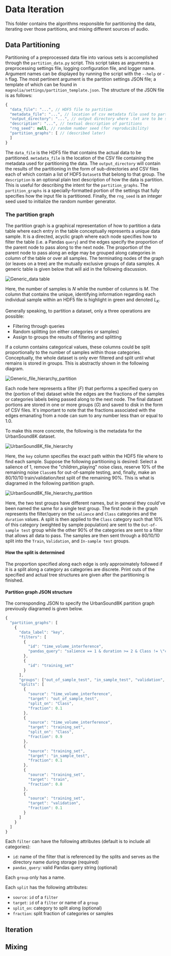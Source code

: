 # Data Iteration

This folder contains the algorithms responsible for partitioning the data,
iterating over those partitions, and mixing different sources of audio.

## Data Partitioning

Partitioning of a preprocessed data file into various sets is accomplished
through the `partition_data.py` script.
This script takes as arguments a preprocessing settings file, logging
configuration file, and logger name.
Argument names can be displayed by running the script with the `--help` or `-h`
flag.
The most pertinent argument is the partition settings JSON file; a template
of which can be found in `magnolia/settings/partition_template.json`.
The structure of the JSON file is as follows:

```javascript
{
  "data_file": "...", // HDF5 file to partition
  "metadata_file": "...", // location of csv metadata file used to partition data
  "output_directory": "...", // output directory where .txt are to be stored
  "description": "...", // textual description of partitions
  "rng_seed": null, // random number seed (for reproducibility)
  "partition_graphs": [ // (described later)
  ]
}
```

The `data_file` is the HDF5 file that contains the actual data to be
partitioned.
`metadata_file` is the location of the CSV file containing the metadata used for
partitioning the data.
The `output_directory` will contain the results of the partitioning in the form
of sub-directories and CSV files each of which contain a list of HDF5 `Dataset`s
that belong to that group.
The `description` is an optional plain text description of how the data is
partition.
This is useful for describing the intent for the `partition_graphs`.
The `partition_graphs` is a specially-formatted portion of the settings that
fully specifies how the input file is partitioned.
Finally, the `rng_seed` is an integer seed used to initialize the random number
generator.

### The partition graph

The partition graph is a graphical representation of how to partition a
data table where each entry in the table conceptually represents a unique data
sample.
It is a directed, acyclic graph where each node specifies how to filter the
table (i.e. a Pandas `query`) and the edges specify the proportion of the parent
node to pass along to the next node.
The proportion of the parent node to pass along an edge may be grouped along
categories in column of the table or over all samples.
The terminating nodes of the graph (or leaves on a tree) are the mutually
exclusive groups of data samples.
A generic table is given below that will aid in the following discussion.

![Generic_data table](images/generic_data_table.png)

Here, the number of samples is $N$ while the number of columns is $M$.
The column that contains the unique, identifying information regarding each
individual sample within an HDF5 file is highlight in green and denoted $L_K$.

Generally speaking, to partition a dataset, only a three operations are
possible:
* Filtering through queries
* Random splitting (on either categories or samples)
* Assign to groups the results of filtering and splitting

If a column contains categorical values, these columns could be split
proportionally to the number of samples within those categories.
Conceptually, the whole dataset is only ever filtered and split until what
remains is stored in groups.
This is abstractly shown in the following diagram.

![Generic_file_hierarchy_partition](images/file_hierarchy_filter_split.png)

Each node here represents a filter ($F$) that performs a specified query on the
(portion of the) dataset while the edges are the fractions of the samples or
categories labels being passed along to the next node.
The final dataset portions are stored in one or more groups ($G$) and saved to
disk in the form of CSV files.
It's important to note that the fractions associated with the edges emanating
from a node can sum to any number less than or equal to 1.0.

To make this more concrete, the following is the metadata for the UrbanSound8K
dataset.

![UrbanSound8K_file_hierarchy](images/UrbanSound8K_metadata_table.png)

Here, the `key` column specifies the exact path within the HDF5 file where to
find each sample.
Suppose the following partitioning is desired: Select a salience of 1, remove
the "children_playing" noise class, reserve 10% of the remaining noise `Class`es
for out-of-sample testing, and, finally, make an 80/10/10 train/validation/test
split of the remaining 90%.
This is what is diagramed in the following partition graph.

![UrbanSound8K_file_hierarchy_partition](images/UrbanSound8K_file_hierarchy_filter_split.png)

Here, the two test groups have different names, but in general they could've
been named the same for a single test group.
The first node in the graph represents the filter/query on the `salience` and
`Class` categories and the `duration` values.
A split is then applied to the `Class` category such that 10% of this category
(weighted by sample population) are sent to the `Out-of-sample test` group while
the other 90% of the categories are sent to a filter that allows all data to
pass.
The samples are then sent through a 80/10/10 split into the `Train`,
`Validation`, and `In-sample test` groups.

#### How the split is determined

The proportion specified along each edge is only approximately followed if
it is a split along a category as categories are discrete.
Print outs of the specified and actual tree structures are given after the
partitioning is finished.

#### Partition graph JSON structure

The corresponding JSON to specify the UrbanSound8K partition graph previously
diagramed is given below.

```javascript
{
  "partition_graphs": [
    {
      "data_label": "key",
      "filters": [
        {
          "id": "time_volume_interference",
          "pandas_query": "salience == 1 & duration >= 2 & Class != \"children_playing\""
        },
        {
          "id": "training_set"
        }
      ],
      "groups": ["out_of_sample_test", "in_sample_test", "validation", "train"],
      "splits": [
        {
          "source": "time_volume_interference",
          "target": "out_of_sample_test",
          "split_on": "Class",
          "fraction": 0.1
        },
        {
          "source": "time_volume_interference",
          "target": "training_set",
          "split_on": "Class",
          "fraction": 0.9
        },
        {
          "source": "training_set",
          "target": "in_sample_test",
          "fraction": 0.1
        },
        {
          "source": "training_set",
          "target": "train",
          "fraction": 0.8
        },
        {
          "source": "training_set",
          "target": "validation",
          "fraction": 0.1
        }
      ]
    }
  ]
}
```

Each `filter` can have the following attributes (default is to include all
categories):
* `id`: name of the filter that is referenced by the splits and serves as the
  directory name during storage (required)
* `pandas_query`: valid Pandas query string (optional)

Each `group` only has a name.

Each `split` has the following attributes:
* `source`: `id` of a `filter`
* `target`: `id` of a `filter` or name of a `group`
* `split_on`: category to split along (optional)
* `fraction`: split fraction of categories or samples

## Iteration

## Mixing
